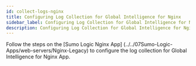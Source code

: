 ```yaml
---
id: collect-logs-nginx
title: Configuring Log Collection for Global Intelligence for Nginx
sidebar_label: Configuring Log Collection for Global Intelligence for Nginx
description: Configuring Log Collection for Global Intelligence for Nginx.
---
```


Follow the steps on the [Sumo Logic Nginx App] (../../07Sumo-Logic-Apps/web-servers/Nginx-Legacy) to configure the log collection for Global Intelligence for Nginx App.
